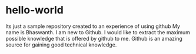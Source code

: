 # hello-world
Its just a sample repository created to an experience of using github
My name is Bhaswanth.
I am new to Github.
I would like to extract the maximum possible knowledge that is offered by github to me.
Github is an amazing source for gaining good technical knowledge.
